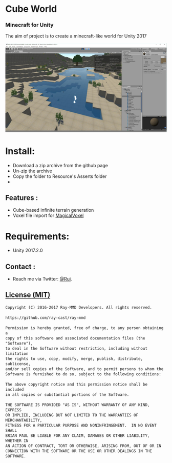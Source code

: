 Cube World
========
### Minecraft for Unity ###
The aim of project is to create a minecraft-like world for Unity 2017

![Alt](./Resources/Textures/screenshots.jpg)

Install:
========
* Download a zip archive from the github page
* Un-zip the archive
* Copy the folder to Resource's Asserts folder
* 
Features :
------------
* Cube-based infinite terrain generation
* Voxel file import for [MagicalVoxel](http://voxel.codeplex.com/)

Requirements:
========
* Unity 2017.2.0

Contact :
------------

* Reach me via Twitter: [@Rui](https://twitter.com/Rui_cg).

[License (MIT)](https://raw.githubusercontent.com/ray-cast/ray-mmd/developing/LICENSE.txt)
-------------------------------------------------------------------------------
    Copyright (C) 2016-2017 Ray-MMD Developers. All rights reserved.

    https://github.com/ray-cast/ray-mmd

    Permission is hereby granted, free of charge, to any person obtaining a
    copy of this software and associated documentation files (the "Software"),
    to deal in the Software without restriction, including without limitation
    the rights to use, copy, modify, merge, publish, distribute, sublicense,
    and/or sell copies of the Software, and to permit persons to whom the
    Software is furnished to do so, subject to the following conditions:

    The above copyright notice and this permission notice shall be included
    in all copies or substantial portions of the Software.

    THE SOFTWARE IS PROVIDED "AS IS", WITHOUT WARRANTY OF ANY KIND, EXPRESS
    OR IMPLIED, INCLUDING BUT NOT LIMITED TO THE WARRANTIES OF MERCHANTABILITY,
    FITNESS FOR A PARTICULAR PURPOSE AND NONINFRINGEMENT.  IN NO EVENT SHALL
    BRIAN PAUL BE LIABLE FOR ANY CLAIM, DAMAGES OR OTHER LIABILITY, WHETHER IN
    AN ACTION OF CONTRACT, TORT OR OTHERWISE, ARISING FROM, OUT OF OR IN
    CONNECTION WITH THE SOFTWARE OR THE USE OR OTHER DEALINGS IN THE SOFTWARE.
